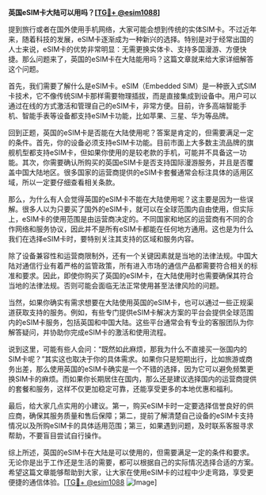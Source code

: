 **英国eSIM卡大陆可以用吗？[[TG💪+ @esim1088](https://t.me/s/esim1088)]**

提到旅行或者在国外使用手机网络，大家可能会想到传统的实体SIM卡。不过近年来，随着科技的发展，eSIM卡逐渐成为一种新兴的选择。特别是对于经常出国的人士来说，eSIM卡的优势非常明显：无需更换实体卡、支持多国漫游、方便快捷。那么问题来了，英国的eSIM卡在大陆能用吗？这篇文章就来给大家详细解答这个问题。

首先，我们需要了解什么是eSIM卡。eSIM（Embedded SIM）是一种嵌入式SIM卡技术，它不像传统SIM卡那样需要物理插拔，而是直接集成到设备中。用户可以通过在线的方式激活和管理自己的eSIM卡，非常方便。目前，许多高端智能手机、智能手表等设备都支持eSIM卡功能，比如苹果、三星、华为等品牌。

回到正题，英国的eSIM卡是否能在大陆使用呢？答案是肯定的，但需要满足一定的条件。首先，你的设备必须支持eSIM卡功能。目前市面上大多数主流品牌的旗舰机型都支持eSIM卡，但如果你使用的是较老款的手机，可能并不具备这一功能。其次，你需要确认所购买的英国eSIM卡是否支持国际漫游服务，并且是否覆盖中国大陆地区。很多国家的运营商提供的eSIM卡套餐通常会标注具体的适用区域，所以一定要仔细查看相关条款。

那么，为什么有人会觉得英国的eSIM卡不能在大陆使用呢？这主要是因为一些误解。很多人以为只要买了国外的eSIM卡，就可以在全球范围内自由使用，但实际上，eSIM卡的使用范围是由运营商决定的。不同国家和地区的运营商有不同的合作网络和服务协议，因此并不是所有eSIM卡都能在任何地方通用。这也是为什么我们在选择eSIM卡时，要特别关注其支持的区域和服务内容。

除了设备兼容性和运营商限制外，还有一个关键因素就是当地的法律法规。中国大陆对通信行业有着严格的监管政策，所有进入市场的通信产品都需要符合相关的标准和要求。因此，即使你购买了英国的eSIM卡，在大陆使用时也需要确保其符合当地的法律法规。否则可能会面临无法正常使用甚至法律风险的问题。

当然，如果你确实有需求想要在大陆使用英国的eSIM卡，也可以通过一些正规渠道获取支持的服务。例如，有些专门提供eSIM卡解决方案的平台会提供全球范围内的eSIM卡服务，包括英国和中国大陆。这些平台通常会有专业的客服团队为你解答疑问，并协助你完成eSIM卡的激活和使用流程。

说到这里，可能有些人会问：“既然如此麻烦，那我为什么不直接买一张国内的SIM卡呢？”其实这也取决于你的具体需求。如果你只是短期出行，比如旅游或商务出差，那么使用英国的eSIM卡确实是一个不错的选择，因为它可以避免频繁更换SIM卡的麻烦。而如果你长期居住在国内，那么还是建议选择国内的运营商提供的套餐和服务，这样不仅更加稳定可靠，还能享受更多的本地优惠和福利。

最后，给大家几点实用的小建议。第一，购买eSIM卡时一定要选择信誉良好的供应商，确保其服务质量和售后保障；第二，提前了解清楚自己设备的eSIM卡支持情况以及所购eSIM卡的具体适用范围；第三，如果遇到问题，及时联系客服寻求帮助，不要盲目尝试自行操作。

综上所述，英国的eSIM卡在大陆是可以使用的，但需要满足一定的条件和要求。无论你是出于工作还是生活的需要，都可以根据自己的实际情况选择合适的方案。希望这篇文章能够帮助到大家，让大家在使用eSIM卡的过程中少走弯路，享受更便捷的通信体验。[[TG💪+ @esim1088](https://t.me/s/esim1088) ![Image](https://i.postimg.cc/4NQfJmqS/Snipaste-2025-05-13-00-14-12.png)]